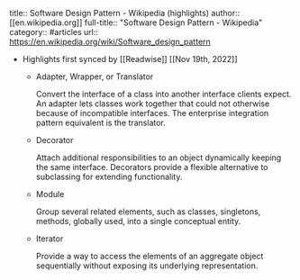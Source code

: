 title:: Software Design Pattern - Wikipedia (highlights)
author:: [[en.wikipedia.org]]
full-title:: "Software Design Pattern - Wikipedia"
category:: #articles
url:: https://en.wikipedia.org/wiki/Software_design_pattern

- Highlights first synced by [[Readwise]] [[Nov 19th, 2022]]
	- Adapter, Wrapper, or Translator
	  
	  Convert the interface of a class into another interface clients expect. An adapter lets classes work together that could not otherwise because of incompatible interfaces. The enterprise integration pattern equivalent is the translator.
	- Decorator
	  
	  Attach additional responsibilities to an object dynamically keeping the same interface. Decorators provide a flexible alternative to subclassing for extending functionality.
	- Module
	  
	  Group several related elements, such as classes, singletons, methods, globally used, into a single conceptual entity.
	- Iterator
	  
	  Provide a way to access the elements of an aggregate object sequentially without exposing its underlying representation.